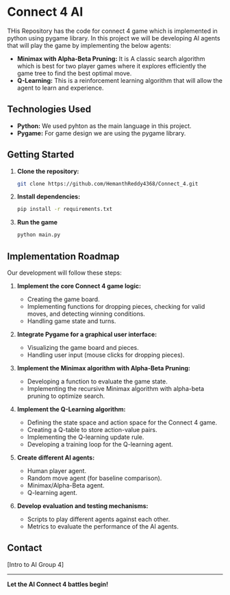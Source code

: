 # Connect 4 AI

THis Repository has the code for connect 4 game which is implemented in python using pygame library. In this project we will be developing AI agents that will play the game by implementing the below agents:

* **Minimax with Alpha-Beta Pruning:** It is A classic search algorithm which is best for two player games where it explores efficiently the game tree to find the best optimal move.
* **Q-Learning:** This is a reinforcement learning algorithm that will allow the agent to learn and experience.

## Technologies Used

* **Python:** We used pyhton as the main language in this project.
* **Pygame:**  For game design we are using the pygame library.

## Getting Started

1.  **Clone the repository:**
    ```bash
    git clone https://github.com/HemanthReddy4368/Connect_4.git
    ```

2.  **Install dependencies:**
    ```bash
    pip install -r requirements.txt
    ```

3.  **Run the game**
    ```bash
    python main.py
    ```

## Implementation Roadmap

Our development will follow these steps:

1.  **Implement the core Connect 4 game logic:**
    * Creating the game board.
    * Implementing functions for dropping pieces, checking for valid moves, and detecting winning conditions.
    * Handling game state and turns.

2.  **Integrate Pygame for a graphical user interface:**
    * Visualizing the game board and pieces.
    * Handling user input (mouse clicks for dropping pieces).

3.  **Implement the Minimax algorithm with Alpha-Beta Pruning:**
    * Developing a function to evaluate the game state.
    * Implementing the recursive Minimax algorithm with alpha-beta pruning to optimize search.

4.  **Implement the Q-Learning algorithm:**
    * Defining the state space and action space for the Connect 4 game.
    * Creating a Q-table to store action-value pairs.
    * Implementing the Q-learning update rule.
    * Developing a training loop for the Q-learning agent.

5.  **Create different AI agents:**
    * Human player agent.
    * Random move agent (for baseline comparison).
    * Minimax/Alpha-Beta agent.
    * Q-learning agent.

6.  **Develop evaluation and testing mechanisms:**
    * Scripts to play different agents against each other.
    * Metrics to evaluate the performance of the AI agents.

## Contact

[Intro to AI Group 4]

---

**Let the AI Connect 4 battles begin!**
